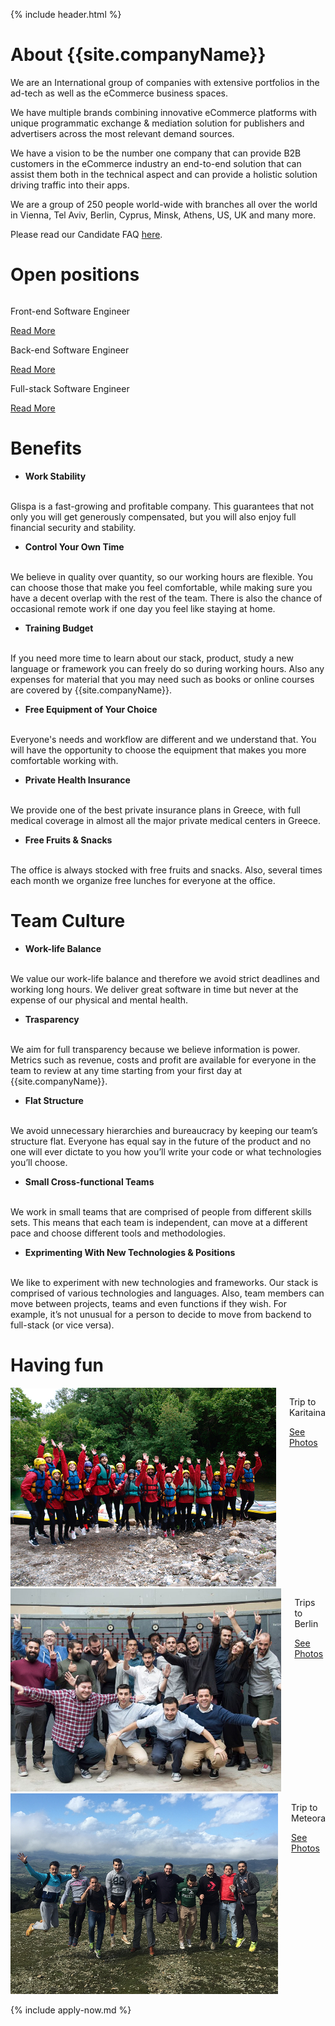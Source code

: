 {% include header.html %}

# About {{site.companyName}} 

We are an International group of companies with extensive portfolios in the ad-tech as well as the eCommerce business spaces.

We have multiple brands combining innovative eCommerce platforms with unique programmatic exchange & mediation solution for publishers and advertisers across the most relevant demand sources.

We have a vision to be the number one company that can provide B2B customers in the eCommerce industry an end-to-end solution that can assist them both in the technical aspect and can provide a holistic solution driving traffic into their apps.

We are a group of 250 people world-wide with branches all over the world in Vienna, Tel Aviv, Berlin, Cyprus, Minsk, Athens, US, UK and many more.

Please read our Candidate FAQ [here](faq.md).

# Open positions

<div class="section">
    <div class="row align-center">
        <div class="columns large-10">
            <div class="row align-middle align-center small-up-1 medium-up-2 large-up-3">
                <div class="columns text-center">
                    <div class="card-block">
                        <i class="icon design_code"></i>
                        <p>Front-end Software Engineer</p>
                        <a href="/hiring/front-end" class="button-link"> Read More</a>
                    </div>
                </div>
                <div class="columns text-center">
                    <div class="card-block">
                        <i class="icon design_code"></i>
                        <p>Back-end Software Engineer</p>
                        <a href="/hiring/back-end"  class="button-link"> Read More</a>
                    </div>
                </div>
                <div class="columns text-center">
                    <div class="card-block">
                        <i class="icon design_code"></i>
                        <p>Full-stack Software Engineer</p>
                        <a href="/hiring/full-stack"  class="button-link"> Read More</a>
                    </div>
                </div>
            </div>
        </div>
    </div>
</div>

# Benefits 

- **Work Stability**
<br>
Glispa is a fast-growing and profitable company. This guarantees that not only you will get generously compensated, but you will also enjoy full financial security and stability.

- **Control Your Own Time**
<br>
We believe in quality over quantity, so our working hours are flexible. You can choose those that make you feel comfortable, while making sure you have a decent overlap with the rest of the team. There is also the chance of occasional remote work if one day you feel like staying at home.

- **Training Budget**
<br>
If you need more time to learn about our stack, product, study a new language or framework you can freely do so during working hours. Also any expenses for material that you may need such as books or online courses are covered by {{site.companyName}}. 

- **Free Equipment of Your Choice**
<br>
Everyone's needs and workflow are different and we understand that. You will have the opportunity to choose the equipment that makes you more comfortable working with.

- **Private Health Insurance**
<br>
We provide one of the best private insurance plans in Greece, with full medical coverage in almost all the major private medical centers in Greece.

- **Free Fruits & Snacks**
<br>
The office is always stocked with free fruits and snacks. Also, several times each month we organize free lunches for everyone at the office.

# Team Culture

- **Work-life Balance**
<br>
We value our work-life balance and therefore we avoid strict deadlines and working long hours. We deliver great software in time but never at the expense of our physical and mental health.

- **Trasparency**
<br>
We aim for full transparency because we believe information is power. Metrics such as revenue, costs and profit are available for everyone in the team to review at any time starting from your first day at {{site.companyName}}. 

- **Flat Structure**
<br>
We avoid unnecessary hierarchies and bureaucracy by keeping our team’s structure flat. Everyone has equal say in the future of the product and no one will ever dictate to you how you’ll write your code or what technologies you’ll choose. 

- **Small Cross-functional Teams**
<br>
We work in small teams that are comprised of people from different skills sets. This means that each team is independent, can move at a different pace and choose different tools and methodologies.

- **Exprimenting With New Technologies & Positions**
<br>
We like to experiment with new technologies and frameworks. Our stack is comprised of various technologies and languages. Also, team members can move between projects, teams and even functions if they wish. For example, it’s not unusual for a person to decide to move from backend to full-stack (or vice versa).

# Having fun

<div class="row align-center">
    <div class="columns large-12">
      <div class="row align-middle align-center small-up-1 medium-up-2 large-up-3">
          <div class="columns text-center">
            <a href="https://photos.app.goo.gl/gyLKGhWgQoQb1z5E3">
                <img src="static/karitaina.jpg"/>
            </a>
            <div class="top-spacing-1x">
              <p>Trip to Karitaina</p>
              <a href="https://photos.app.goo.gl/gyLKGhWgQoQb1z5E3" class="button-link">See Photos</a>
            </div>
          </div>
          <div class="columns text-center">
            <a href="https://photos.app.goo.gl/qomZvasQCNYQAXnq2">
                <img src="static/berlin.jpg"/>
            </a>
            <div class="top-spacing-1x">
              <p>Trips to Berlin</p>
              <a href="https://photos.app.goo.gl/qomZvasQCNYQAXnq2" class="button-link">See Photos</a>
            </div>
          </div>
          <div class="columns text-center">
            <a href="https://photos.app.goo.gl/DPVwWsJFBBOPJPCU2">
                <img src="static/meteora.jpg"/>
            </a>
            <div class="top-spacing-1x">
              <p>Trip to Meteora</p>
              <a href="https://photos.app.goo.gl/DPVwWsJFBBOPJPCU2" class="button-link">See Photos</a>
            </div>
          </div>
      </div>
    </div>
</div>

{% include apply-now.md %}
